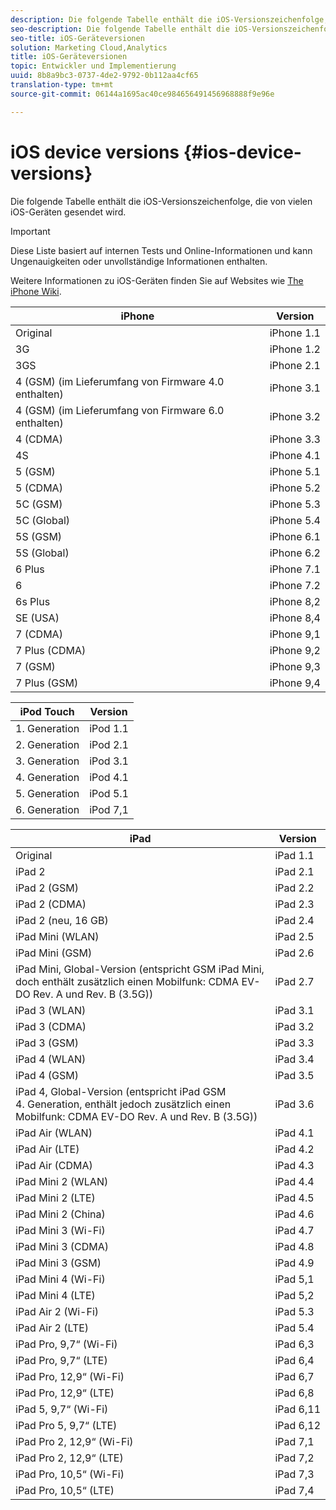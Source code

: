 ```yaml
---
description: Die folgende Tabelle enthält die iOS-Versionszeichenfolge, die von vielen iOS-Geräten gesendet wird.
seo-description: Die folgende Tabelle enthält die iOS-Versionszeichenfolge, die von vielen iOS-Geräten gesendet wird.
seo-title: iOS-Geräteversionen
solution: Marketing Cloud,Analytics
title: iOS-Geräteversionen
topic: Entwickler und Implementierung
uuid: 8b8a9bc3-0737-4de2-9792-0b112aa4cf65
translation-type: tm+mt
source-git-commit: 06144a1695ac40ce984656491456968888f9e96e

---
```



# iOS device versions {#ios-device-versions}

Die folgende Tabelle enthält die iOS-Versionszeichenfolge, die von vielen iOS-Geräten gesendet wird.

>[!IMPORTANT]
>
>Diese Liste basiert auf internen Tests und Online-Informationen und kann Ungenauigkeiten oder unvollständige Informationen enthalten.

Weitere Informationen zu iOS-Geräten finden Sie auf Websites wie [The iPhone Wiki](https://theiphonewiki.com/wiki/Models).

| **iPhone** | **Version** |
|---|---|
| Original | iPhone 1.1 |
| 3G | iPhone 1.2 |
| 3GS | iPhone 2.1 |
| 4 (GSM) (im Lieferumfang von Firmware 4.0 enthalten) | iPhone 3.1 |
| 4 (GSM) (im Lieferumfang von Firmware 6.0 enthalten) | iPhone 3.2 |
| 4 (CDMA) | iPhone 3.3 |
| 4S | iPhone 4.1 |
| 5 (GSM) | iPhone 5.1 |
| 5 (CDMA) | iPhone 5.2 |
| 5C (GSM) | iPhone 5.3 |
| 5C (Global) | iPhone 5.4 |
| 5S (GSM) | iPhone 6.1 |
| 5S (Global) | iPhone 6.2 |
| 6 Plus | iPhone 7.1 |
| 6 | iPhone 7.2 |
| 6s Plus | iPhone 8,2 |
| SE (USA) | iPhone 8,4 |
| 7 (CDMA) | iPhone 9,1 |
| 7 Plus (CDMA) | iPhone 9,2 |
| 7 (GSM) | iPhone 9,3 |
| 7 Plus (GSM) | iPhone 9,4 |

| **iPod Touch** | **Version** |
|---|---|
| 1. Generation | iPod 1.1 |
| 2. Generation | iPod 2.1 |
| 3. Generation | iPod 3.1 |
| 4. Generation | iPod 4.1 |
| 5. Generation | iPod 5.1 |
| 6. Generation | iPod 7,1 |

| **iPad** | **Version** |
|---|---|
| Original | iPad 1.1 |
| iPad 2 | iPad 2.1 |
| iPad 2 (GSM) | iPad 2.2 |
| iPad 2 (CDMA) | iPad 2.3 |
| iPad 2 (neu, 16 GB) | iPad 2.4 |
| iPad Mini (WLAN) | iPad 2.5 |
| iPad Mini (GSM) | iPad 2.6 |
| iPad Mini, Global-Version (entspricht GSM iPad Mini, doch enthält zusätzlich einen Mobilfunk: CDMA EV-DO Rev. A und Rev. B (3.5G)) | iPad 2.7 |
| iPad 3 (WLAN) | iPad 3.1 |
| iPad 3 (CDMA) | iPad 3.2 |
| iPad 3 (GSM) | iPad 3.3 |
| iPad 4 (WLAN) | iPad 3.4 |
| iPad 4 (GSM) | iPad 3.5 |
| iPad 4, Global-Version (entspricht iPad GSM 4. Generation, enthält jedoch zusätzlich einen Mobilfunk: CDMA EV-DO Rev. A und Rev. B (3.5G)) | iPad 3.6 |
| iPad Air (WLAN) | iPad 4.1 |
| iPad Air (LTE) | iPad 4.2 |
| iPad Air (CDMA) | iPad 4.3 |
| iPad Mini 2 (WLAN) | iPad 4.4 |
| iPad Mini 2 (LTE) | iPad 4.5 |
| iPad Mini 2 (China) | iPad 4.6 |
| iPad Mini 3 (Wi-Fi) | iPad 4.7 |
| iPad Mini 3 (CDMA) | iPad 4.8 |
| iPad Mini 3 (GSM) | iPad 4.9 |
| iPad Mini 4 (Wi-Fi) | iPad 5,1 |
| iPad Mini 4 (LTE) | iPad 5,2 |
| iPad Air 2 (Wi-Fi) | iPad 5.3 |
| iPad Air 2 (LTE) | iPad 5.4 |
| iPad Pro, 9,7“ (Wi-Fi) | iPad 6,3 |
| iPad Pro, 9,7“ (LTE) | iPad 6,4 |
| iPad Pro, 12,9“ (Wi-Fi) | iPad 6,7 |
| iPad Pro, 12,9“ (LTE) | iPad 6,8 |
| iPad 5, 9,7“ (Wi-Fi) | iPad 6,11 |
| iPad Pro 5, 9,7“ (LTE) | iPad 6,12 |
| iPad Pro 2, 12,9“ (Wi-Fi) | iPad 7,1 |
| iPad Pro 2, 12,9“ (LTE) | iPad 7,2 |
| iPad Pro, 10,5“ (Wi-Fi) | iPad 7,3 |
| iPad Pro, 10,5“ (LTE) | iPad 7,4 |

